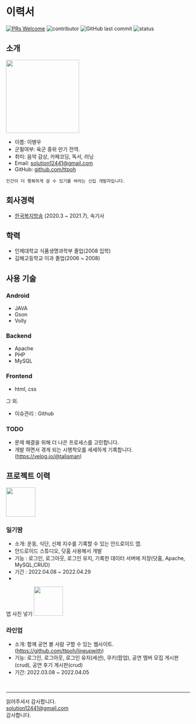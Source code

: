 # 이력서
[![PRs Welcome](https://img.shields.io/badge/PRs-welcome-brightgreen.svg?style=flat-square)](http://makeapullrequest.com)
![contributor](https://img.shields.io/github/contributors/ttpoh/RESUME.svg)
![GitHub last commit](https://img.shields.io/github/last-commit/ttpoh/RESUME.svg)
![status](https://img.shields.io/badge/hired-brightgreen.svg)

## 소개
<img src="https://user-images.githubusercontent.com/99061209/168023385-56ca27eb-faee-4fd8-9958-b8719d618d73.jpg" width="200" height="200"/>

- 이름: 이병우<br/>
- 군필여부: 육군 중위 만기 전역.<br/>
- 취미: 음악 감상, 카페코딩, 독서, 러닝<br/>
- Email: solution12441@gmail.com<br/>
- GitHub: [github.com/ttpoh](https://github.com/ttpoh)
```
인간이 더 행복하게 살 수 있기를 바라는 신입 개발자입니다. 

```


## 회사경력
- [한국복지방송](http://www.kwbc.kr/) (2020.3 ~ 2021.7), 속기사

## 학력
- 인제대학교 식품생명과학부 졸업(2008 입학)
- 김해고등학교 이과 졸업(2006 ~ 2008)

## 사용 기술
### Android
- JAVA
- Gson
- Volly

### Backend
- Apache
- PHP
- MySQL

### Frontend
- html, css

그 외.
- 이슈관리 : Github


### TODO

- 문제 해결을 위해 더 나은 프로세스를 고민합니다. 
- 개발 하면서 겪게 되는 시행착오를 세세하게 기록합니다.(https://velog.io/@talisman)
## 프로젝트 이력


<img src='./images/toonies.png' width="80" />

### 일기땀
- 소개: 운동, 식단, 신체 지수를 기록할 수 있는 안드로이드 앱.
- 안드로이드 스튜디오, 닷홈 사용해서 개발
- 기능 : 로그인, 로그아웃, 로그인 유지, 기록한 데이터 서버에 저장(닷홈, Apache, MySQL,CRUD)
- 기간 : 2022.04.08 ~ 2022.04.29
- 
앱 사진 넣기
<img src='./images/ridibooks.png' width="80" />

### 라인업
- 소개: 함께 공연 볼 사람 구할 수 있는 웹사이트.(https://github.com/ttpoh/lineupwith)
- 기능: 로그인, 로그아웃, 로그인 유지(세션), 쿠키(팝업), 공연 멤버 모집 게시판(crud), 공연 후기 게시판(crud)
- 기간: 2022.03.08 ~ 2022.04.05


<br/>


----

읽어주셔서 감사합니다. <br/>
solution12441@gmail.com<br/>
감사합니다.
